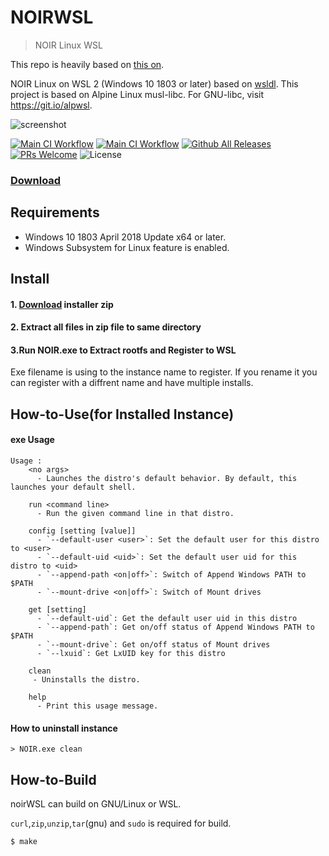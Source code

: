 # NOIRWSL
> NOIR Linux WSL

This repo is heavily based on [this on](https://github.com/yuk7/AlpineWSL).

NOIR Linux on WSL 2 (Windows 10 1803 or later) based on [wsldl](https://github.com/yuk7/wsldl).
This project is based on Alpine Linux musl-libc. For GNU-libc, visit https://git.io/alpwsl.

![screenshot](https://raw.githubusercontent.com/wiki/yuk7/wsldl/img/Arch_Alpine_Ubuntu.png)

[![Main CI Workflow](https://github.com/mmatongo/noirWSL/actions/workflows/build-zip.yml/badge.svg)](https://github.com/mmatongo/noirWSL/actions/workflows/build-zip.yml)
[![Main CI Workflow](https://github.com/mmatongo/noirWSL/actions/workflows/release-zip.yml/badge.svg)](https://github.com/mmatongo/noirWSL/actions/workflows/release-zip.yml)
[![Github All Releases](https://img.shields.io/github/downloads/mmatongo/noirWSL/total.svg?style=flat-square)](https://github.com/mmatongo/noirWSL/releases/latest)
[![PRs Welcome](https://img.shields.io/badge/PRs-welcome-brightgreen.svg?style=flat-square)](http://makeapullrequest.com)
![License](https://img.shields.io/github/license/mmatongo/noirWSL.svg?style=flat-square)

### [Download](https://github.com/mmatongo/noirWSL/releases/latest)


## Requirements
* Windows 10 1803 April 2018 Update x64 or later.
* Windows Subsystem for Linux feature is enabled.

## Install
#### 1. [Download](https://github.com/mmatongo/noirWSL/releases/latest) installer zip

#### 2. Extract all files in zip file to same directory

#### 3.Run NOIR.exe to Extract rootfs and Register to WSL
Exe filename is using to the instance name to register.
If you rename it you can register with a diffrent name and have multiple installs.


## How-to-Use(for Installed Instance)
#### exe Usage
```dos
Usage :
    <no args>
      - Launches the distro's default behavior. By default, this launches your default shell.

    run <command line>
      - Run the given command line in that distro.

    config [setting [value]]
      - `--default-user <user>`: Set the default user for this distro to <user>
      - `--default-uid <uid>`: Set the default user uid for this distro to <uid>
      - `--append-path <on|off>`: Switch of Append Windows PATH to $PATH
      - `--mount-drive <on|off>`: Switch of Mount drives

    get [setting]
      - `--default-uid`: Get the default user uid in this distro
      - `--append-path`: Get on/off status of Append Windows PATH to $PATH
      - `--mount-drive`: Get on/off status of Mount drives
      - `--lxuid`: Get LxUID key for this distro

    clean
     - Uninstalls the distro.

    help
      - Print this usage message.
```


#### How to uninstall instance
```dos
> NOIR.exe clean

```

## How-to-Build
noirWSL can build on GNU/Linux or WSL.

`curl`,`zip`,`unzip`,`tar`(gnu) and `sudo` is required for build.
```shell
$ make
```
